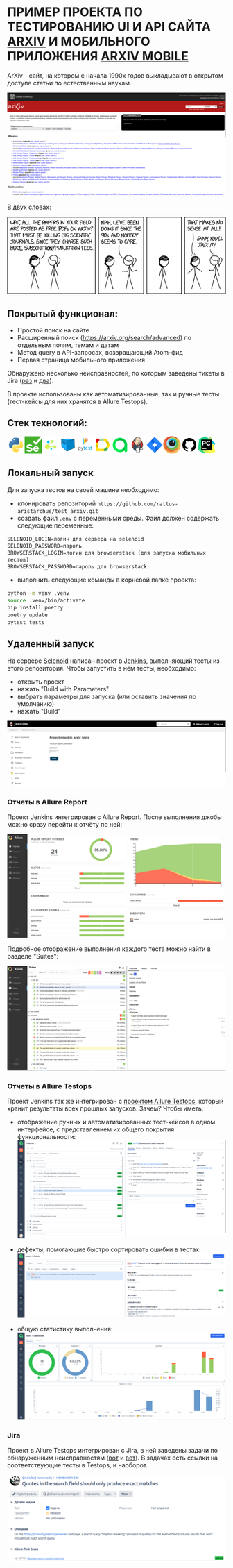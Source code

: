 # ПРИМЕР ПРОЕКТА ПО ТЕСТИРОВАНИЮ UI И API САЙТА [ARXIV](https://arxiv.org/) И МОБИЛЬНОГО ПРИЛОЖЕНИЯ [ARXIV MOBILE](https://f-droid.org/ru/packages/com.commonsware.android.arXiv/)

ArXiv - сайт, на котором с начала 1990х годов выкладывают в открытом доступе статьи по естественным наукам.

![Arxiv main page](/resources/images/arxiv.png)

В двух словах:

![XKCD on the subject](/resources/images/arxiv_xkcd.png)


## Покрытый функционал:

- Простой поиск на сайте
- Расширенный поиск (https://arxiv.org/search/advanced) по отдельным полям, темам и датам
- Метод query в API-запросах, возвращающий Atom-фид
- Первая страница мобильного приложения

Обнаружено несколько неисправностей, по которым заведены тикеты в Jira ([раз](https://jira.autotests.cloud/browse/HOMEWORK-963) и [два](https://jira.autotests.cloud/browse/HOMEWORK-948)). 

В проекте использованы как автоматизированные, так и ручные тесты (тест-кейсы для них хранятся в Allure Testops).

## Стек технологий:
<img src="resources/icons/python.svg" height="40" width="40" /><img src="resources/icons/selenium.png" height="40" width="40" /><img src="resources/icons/selene.png" height="40" width="40" /><img src="resources/icons/selenoid.svg" height="40" width="40" /><img src="resources/icons/pytest.svg" height="40" width="40" /><img src="resources/icons/allure_Report.svg" height="40" width="40" /><img src="resources/icons/allure_EE.svg" height="40" width="40" /><img src="resources/icons/jenkins.svg" height="40" width="40" /><img src="resources/icons/jira.svg" height="40" width="40" /><img src="resources/icons/browserstack.png" height="40" width="40" /><img src="resources/icons/github.png" height="40" width="40" /><img src="resources/icons/pycharm.png" height="40" width="40" />

## Локальный запуск

Для запуска тестов на своей машине необходимо:

- клонировать репозиторий `https://github.com/rattus-aristarchus/test_arxiv.git`
- создать файл `.env` с переменными среды. Файл должен содержать следующие переменные:
```
SELENOID_LOGIN=логин для сервера на selenoid
SELENOID_PASSWORD=пароль
BROWSERSTACK_LOGIN=логин для browserstack (для запуска мобильных тестов)
BROWSERSTACK_PASSWORD=пароль для browserstack
```
- выполнить следующие команды в корневой папке проекта:
```sh
python -m venv .venv
source .venv/bin/activate
pip install poetry
poetry update
pytest tests
```


## Удаленный запуск

На сервере [Selenoid](https://selenoid.autotests.cloud/#/) написан проект в [Jenkins](https://jenkins.autotests.cloud/job/mlankin_arxiv_tests/), выполняющий тесты из этого репозитория. Чтобы запустить в нём тесты, необходимо:
- открыть проект
- нажать "Build with Parameters"
- выбрать параметры для запуска (или оставить значения по умолчанию)
- нажать "Build"

![Run in Jenkins](resources/images/jenkins_run.png)

### Отчеты в Allure Report

Проект Jenkins интегрирован с Allure Report. После выполнения джобы можно сразу перейти к отчёту по ней:

![Allure Report](resources/images/allure_report.png)

Подробное отображение выполнения каждого теста можно найти в разделе "Suites":

![Allure Report](resources/images/allure_report_tree.png)


### Отчеты в Allure Testops

Проект Jenkins так же интегрирован с [проектом Allure Testops](https://allure.autotests.cloud/project/3759/dashboards), который хранит результаты всех прошлых запусков. Зачем? Чтобы иметь:

- отображение ручных и автоматизированных тест-кейсов в одном интерфейсе, с представлением их общего покрытия функциональности:
![Manual and automated test cases in Allure Testops](resources/images/allure_testops_manual_and_automated.png)

- дефекты, помогающие быстро сортировать ошибки в тестах:
![Allure Testops dashboard](resources/images/allure_testops_defects.png)

- общую статистику выполнения:
![Allure Testops dashboard](resources/images/allure_testops_dashboard.png)

### Jira

Проект в Allure Testops интегрирован с Jira, в ней заведены задачи по обнаруженным неисправностям ([вот](https://jira.autotests.cloud/browse/HOMEWORK-948) и [вот](https://jira.autotests.cloud/browse/HOMEWORK-963)). В задачах есть ссылки на соответствующие тесты в Testops, и наоборот.

![Jira](resources/images/jira.png)
